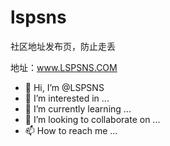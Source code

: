 # lspsns
社区地址发布页，防止走丢

地址：www.LSPSNS.COM


- 👋 Hi, I’m @LSPSNS
- 👀 I’m interested in ...
- 🌱 I’m currently learning ...
- 💞️ I’m looking to collaborate on ...
- 📫 How to reach me ...

<!---
TANG2T/TANG2T is a ✨ special ✨ repository because its `README.md` (this file) appears on your GitHub profile.
You can click the Preview link to take a look at your changes.
--->
